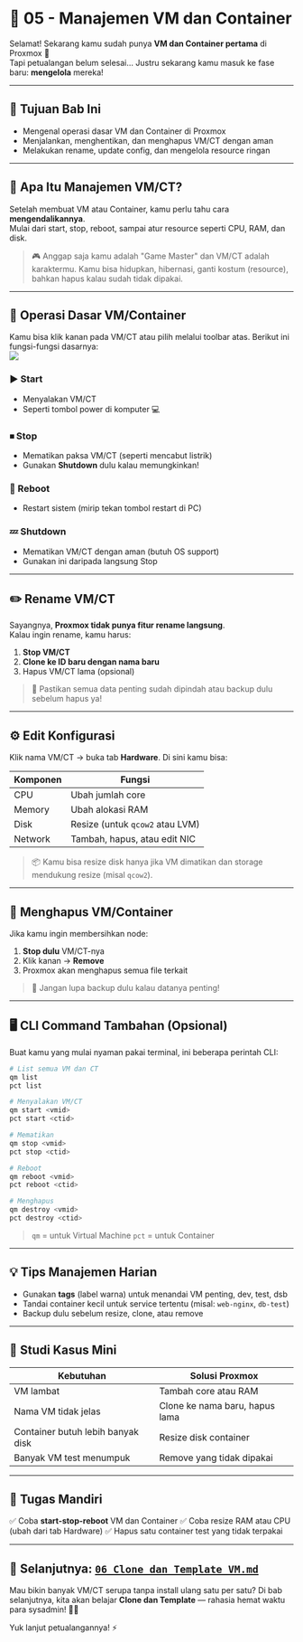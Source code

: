 # 🧭 05 - Manajemen VM dan Container

Selamat! Sekarang kamu sudah punya **VM dan Container pertama** di Proxmox 🎉  
Tapi petualangan belum selesai... Justru sekarang kamu masuk ke fase baru: **mengelola** mereka!

---

## 🎯 Tujuan Bab Ini

- Mengenal operasi dasar VM dan Container di Proxmox
- Menjalankan, menghentikan, dan menghapus VM/CT dengan aman
- Melakukan rename, update config, dan mengelola resource ringan

---

## 🧠 Apa Itu Manajemen VM/CT?

Setelah membuat VM atau Container, kamu perlu tahu cara **mengendalikannya**.  
Mulai dari start, stop, reboot, sampai atur resource seperti CPU, RAM, dan disk.

> 🎮 Anggap saja kamu adalah "Game Master" dan VM/CT adalah karaktermu. Kamu bisa hidupkan, hibernasi, ganti kostum (resource), bahkan hapus kalau sudah tidak dipakai.

---

## 🧪 Operasi Dasar VM/Container

Kamu bisa klik kanan pada VM/CT atau pilih melalui toolbar atas. Berikut ini fungsi-fungsi dasarnya:   
![](https://forum.proxmox.com/data/attachments/88/88475-6fc6e0ace9b03ac47ae66adcb413a076.jpg?hash=ZwnZ1ZrwVJ)   
### ▶️ Start

- Menyalakan VM/CT
- Seperti tombol power di komputer 💻

### ⏹ Stop

- Mematikan paksa VM/CT (seperti mencabut listrik)
- Gunakan **Shutdown** dulu kalau memungkinkan!

### 🔁 Reboot

- Restart sistem (mirip tekan tombol restart di PC)

### 💤 Shutdown

- Mematikan VM/CT dengan aman (butuh OS support)
- Gunakan ini daripada langsung Stop

---

## ✏️ Rename VM/CT

Sayangnya, **Proxmox tidak punya fitur rename langsung**.  
Kalau ingin rename, kamu harus:

1. **Stop VM/CT**
2. **Clone ke ID baru dengan nama baru**
3. Hapus VM/CT lama (opsional)

> 🛑 Pastikan semua data penting sudah dipindah atau backup dulu sebelum hapus ya!

---

## ⚙️ Edit Konfigurasi

Klik nama VM/CT → buka tab **Hardware**. Di sini kamu bisa:

| Komponen | Fungsi                            |
|----------|-----------------------------------|
| CPU      | Ubah jumlah core                  |
| Memory   | Ubah alokasi RAM                  |
| Disk     | Resize (untuk `qcow2` atau LVM)   |
| Network  | Tambah, hapus, atau edit NIC      |

> 📦 Kamu bisa resize disk hanya jika VM dimatikan dan storage mendukung resize (misal `qcow2`).

---

## 🧼 Menghapus VM/Container

Jika kamu ingin membersihkan node:

1. **Stop dulu** VM/CT-nya
2. Klik kanan → **Remove**
3. Proxmox akan menghapus semua file terkait

> 🧠 Jangan lupa backup dulu kalau datanya penting!

---

## 🖥 CLI Command Tambahan (Opsional)

Buat kamu yang mulai nyaman pakai terminal, ini beberapa perintah CLI:

```bash
# List semua VM dan CT
qm list
pct list

# Menyalakan VM/CT
qm start <vmid>
pct start <ctid>

# Mematikan
qm stop <vmid>
pct stop <ctid>

# Reboot
qm reboot <vmid>
pct reboot <ctid>

# Menghapus
qm destroy <vmid>
pct destroy <ctid>
````

> `qm` = untuk Virtual Machine
> `pct` = untuk Container

---

## 💡 Tips Manajemen Harian

* Gunakan **tags** (label warna) untuk menandai VM penting, dev, test, dsb
* Tandai container kecil untuk service tertentu (misal: `web-nginx`, `db-test`)
* Backup dulu sebelum resize, clone, atau remove

---

## 📌 Studi Kasus Mini

| Kebutuhan                         | Solusi Proxmox                 |
| --------------------------------- | ------------------------------ |
| VM lambat                         | Tambah core atau RAM           |
| Nama VM tidak jelas               | Clone ke nama baru, hapus lama |
| Container butuh lebih banyak disk | Resize disk container          |
| Banyak VM test menumpuk           | Remove yang tidak dipakai      |

---

## 🎯 Tugas Mandiri

✅ Coba **start-stop-reboot** VM dan Container
✅ Coba resize RAM atau CPU (ubah dari tab Hardware)
✅ Hapus satu container test yang tidak terpakai

---

## 🔗 Selanjutnya: [`06_Clone_dan_Template_VM.md`](06_Clone_dan_Template_VM.md)

Mau bikin banyak VM/CT serupa tanpa install ulang satu per satu?
Di bab selanjutnya, kita akan belajar **Clone dan Template** — rahasia hemat waktu para sysadmin! 🔁🧪

Yuk lanjut petualangannya! ⚡

